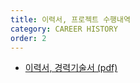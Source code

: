```yaml
---
title: 이력서, 프로젝트 수행내역
category: CAREER HISTORY
order: 2
---
```



- [이력서, 경력기술서 (pdf)](https://github.com/chagchagchag/intro/tree/main/assets/docs) 


